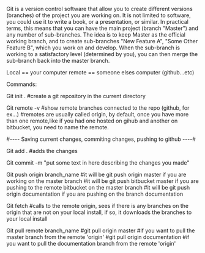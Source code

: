 Git is a version control software that allow you to create different versions (branches) of the project you are working on. It is not limited to software, you could use it to write a book, or a presentation, or similar. In practical terms, this means that you can have the main project (branch "Master") and any number of sub-branches. The idea is to keep Master as the official working branch, and to create sub-branches "New Feature A", "Some Other Feature B", which you work on and develop. When the sub-branch is working to a satisfactory level (determined by you), you can then merge the sub-branch back into the master branch.

Local == your computer
remote == someone elses computer (github...etc)

Commands:

Git init .
#create a git repository in the current directory


Git remote -v 
#show remote branches connected to the repo (github, for ex...)
#remotes are usually called origin, by default, once you have more than one remote,like if you had one hosted on gihub and another on bitbucket, you need to name the remote. 


#---- Saving current changes, commiting changes, pushing to github ----#

Git add .
#adds the changes 

Git commit -m "put some text in here describing the changes you made"

Git push origin branch_name 
#it will be git push origin master if you are working on the master branch
#it will be git push bitbucket master if you are pushing to the remote bitbucket on the master branch
#it will be git push origin documentation if you are pushing on the branch documentation


Git fetch 
#calls to the remote origin, sees if there is any branches on the origin that are not on your local install, if so, it downloads the branches to your local install

Git pull remote branch_name
#git pull origin master #if you want to pull the master branch from the remote 'origin'
#git pull origin documentation #if you want to pull the documentation branch from the remote 'origin'

 
